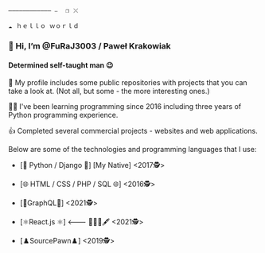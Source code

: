 ```
———————————— ⎯ ⠀❐⠀⤬⠀⠀⠀⠀⠀⠀⠀⠀⠀

☁⠀ｈｅｌｌｏ ｗｏｒｌｄ 
```

### 👋 Hi, I’m @FuRaJ3003 / Paweł Krakowiak
#### Determined self-taught man 😉



👀 My profile includes some public repositories with projects that you can take a look at. 
(Not all, but some - the more interesting ones.)

👨‍💻 I've been learning programming since 2016 including three years
of Python programming experience.

👍 Completed several commercial projects - websites and web applications.




Below are some of the technologies and programming languages that I use:
- [🐍 Python / Django 🐍] [My Native] <2017🕵️>
- [🌐 HTML / CSS / PHP / SQL 🌐] <2016🕵️>

- [🌸GraphQL🌸] <2021🕵️>
- [⚛️React.js ⚛️] <--- 👨‍🎓📖🖋️ <2021🕵️>

- [♟️SourcePawn♟️] <2019🕵️>



<!---
FuRaJ3003/FuRaJ3003 is a ✨ special ✨ repository because its `README.md` (this file) appears on your GitHub profile.
You can click the Preview link to take a look at your changes.
--->
